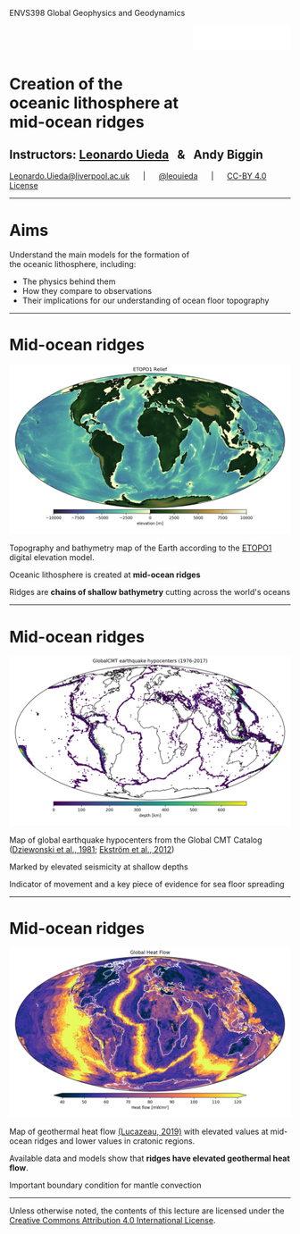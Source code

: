 <!-- .slide: class="slide-title" data-background-color="#000000" data-background-image="../assets/background.svg" data-background-repeat="no-repeat" data-background-opacity="0.10" data-background-position="center" -->

<div class="container">
<div class="col-large" style="text-align: left;">

ENVS398 Global Geophysics and Geodynamics

</div>
<div class="col-small" style="text-align: right;">

[<img src="../assets/university-of-liverpool-white.png" style="width: 35%">](https://www.liverpool.ac.uk/earth-ocean-and-ecological-sciences/)

</div>
</div>

<div class="r-stretch" id="slide-title-text">

# Creation of the<br> oceanic lithosphere at<br> mid-ocean ridges

</div>

## Instructors: **[Leonardo Uieda](https://www.leouieda.com)** <span style="margin: 0 10px">&</span> **Andy Biggin**


<i class="fas fa-envelope fa-fw"></i> [Leonardo.Uieda@liverpool.ac.uk](mailto:Leonardo.Uieda@liverpool.ac.uk)
<span style="margin: 0 20px">|</span>
<i class="fab fa-twitter fa-fw"></i> [@leouieda](https://twitter.com/leouieda)
<span style="margin: 0 20px">|</span>
[<i class="fab fa-creative-commons"></i><i class="fab fa-creative-commons-by"></i> CC-BY 4.0 License](https://creativecommons.org/licenses/by/4.0/)

---

# Aims

Understand the main models for the formation of <br>
the oceanic lithosphere, including:

* The physics behind them
* How they compare to observations
* Their implications for our understanding of ocean floor topography

---

# Mid-ocean ridges

<div class="container">
<div class="col-large tiny">

<img src="../assets/topography.png">

Topography and bathymetry map of the Earth according to the
[ETOPO1](https://doi.org/10.7289/V5C8276M) digital elevation model.

</div>
<div class="col-small">

Oceanic lithosphere is created at **mid-ocean ridges**

Ridges are **chains of shallow bathymetry** cutting across the world's oceans

</div>
</div>

---

# Mid-ocean ridges

<div class="container">
<div class="col-large tiny">

<img src="../assets/global-seismicity.png">

Map of global earthquake hypocenters from the Global CMT Catalog
([Dziewonski et al., 1981](https://doi.org/10.1029/JB086iB04p02825);
[Ekström et al., 2012](https://doi.org/10.1016/j.pepi.2012.04.002))


</div>
<div class="col-small">

Marked by elevated seismicity at shallow depths

Indicator of movement and a key piece of evidence for sea floor spreading

</div>
</div>

---

# Mid-ocean ridges

<div class="container">
<div class="col-large tiny">

<img src="../assets/global-heat-flow.png">

Map of geothermal heat flow
[(Lucazeau, 2019)](https://doi.org/10.1029/2019GC008389) with elevated values at
mid-ocean ridges and lower values in cratonic regions.

</div>
<div class="col-small">

Available data and models show that **ridges have elevated geothermal heat
flow**.

Important boundary condition for mantle convection

</div>
</div>


---

<!-- END MATTER -->
<!-- ====================================================================== -->

<!-- .slide: class="slide-license" -->

<div class="centered">
<div>

<p class="license-icons">
<i class="fab fa-creative-commons"></i><i class="fab fa-creative-commons-by"></i>
</p>

Unless otherwise noted,
the contents of this lecture are
licensed under the
<br>
[Creative Commons Attribution 4.0 International License](https://creativecommons.org/licenses/by/4.0/).

</div>
</div>
